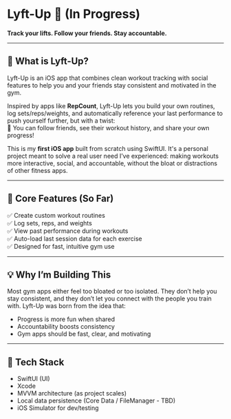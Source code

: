 # Lyft-Up 🚀  (In Progress)
**Track your lifts. Follow your friends. Stay accountable.**

---

## 📱 What is Lyft-Up?

Lyft-Up is an iOS app that combines clean workout tracking with social features to help you and your friends stay consistent and motivated in the gym.

Inspired by apps like **RepCount**, Lyft-Up lets you build your own routines, log sets/reps/weights, and automatically reference your last performance to push yourself further, but with a twist:  
👥 You can follow friends, see their workout history, and share your own progress!

This is my **first iOS app** built from scratch using SwiftUI. It's a personal project meant to solve a real user need I’ve experienced: making workouts more interactive, social, and accountable, without the bloat or distractions of other fitness apps.

---

## 🔧 Core Features (So Far)

✅ Create custom workout routines  
✅ Log sets, reps, and weights  
✅ View past performance during workouts  
✅ Auto-load last session data for each exercise  
✅ Designed for fast, intuitive gym use

---

## 💡 Why I’m Building This

Most gym apps either feel too bloated or too isolated. They don’t help you stay consistent, and they don’t let you connect with the people you train with. Lyft-Up was born from the idea that:

- Progress is more fun when shared  
- Accountability boosts consistency  
- Gym apps should be fast, clear, and motivating  

---

## 🧱 Tech Stack

- SwiftUI (UI)
- Xcode
- MVVM architecture (as project scales)
- Local data persistence (Core Data / FileManager - TBD)
- iOS Simulator for dev/testing



